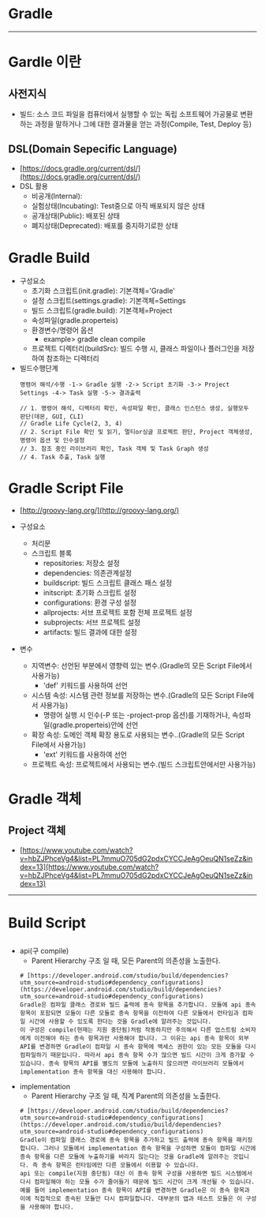 # Gradle

---


# Gardle 이란
## 사전지식
- 빌드: 소스 코드 파일을 컴퓨터에서 실행할 수 있는 독립 소프트웨어 가공물로 변환하는 과정을 말하거나 그에 대한 결과물을 얻는 과정(Compile, Test, Deploy 등)

## DSL(Domain Sepecific Language)
- [https://docs.gradle.org/current/dsl/](https://docs.gradle.org/current/dsl/)
- DSL 활용
  - 비공개(Internal): 
  - 실험상태(Incubating): Test중으로 아직 배포되지 않은 상태
  - 공개상태(Public): 배포된 상태
  - 폐지상태(Deprecated): 배포를 중지하기로한 상태

# Gradle Build
- 구성요소
  - 초기화 스크립트(init.gradle): 기본객체='Gradle'
  - 설정 스크립트(settings.gradle): 기본객체=Settings
  - 빌드 스크립트(gradle.build): 기본객체=Project
  - 속성파일(gradle.properteis)
  - 환경변수/명령어 옵션
    - example> gradle clean compile
  - 프로젝트 디렉터리(buildSrc): 빌드 수행 시, 클래스 파일이나 플러그인을 저장하여 참조하는 디렉터리
- 빌드수행단계
  ```
  명령어 해석/수행 -1-> Gradle 실행 -2-> Script 초기화 -3-> Project Settings -4-> Task 실행 -5-> 결과출력
  
  // 1. 명령어 해석, 디렉터리 확인, 속성파일 확인, 클래스 인스턴스 생성, 실행모두 판단(데몬, GUI, CLI)
  // Gradle Life Cycle(2, 3, 4)
  // 2. Script File 확인 및 읽기, 멀티or싱글 프로젝트 판단, Project 객체생성, 명령어 옵션 및 인수설정
  // 3. 참조 중인 라이브러리 확인, Task 객체 및 Task Graph 생성
  // 4. Task 추출, Task 실행
  ```

# Gradle Script File
- [http://groovy-lang.org/](http://groovy-lang.org/)
- 구성요소
  - 처리문
  - 스크립트 블록
    - repositories: 저장소 설정
    - dependencies: 의존관계설정
    - buildscript: 빌드 스크립트 클래스 패스 설정
    - initscript: 초기화 스크립트 설정
    - configurations: 환경 구성 설정
    - allprojects: 서브 프로젝트 포함 전체 프로젝트 설정
    - subprojects: 서브  프로젝트 설정
    - artifacts: 빌드 결과에 대한 설정
    
- 변수
  - 지역변수: 선언된 부분에서 영향력 있는 변수.(Gradle의 모든 Script File에서 사용가능)
    - 'def' 키워드를 사용하여 선언
  - 시스템 속성: 시스템 관련 정보를 저장하는 변수.(Gradle의 모든 Script File에서 사용가능)
    - 명령어 실행 시 인수(-P 또는 -project-prop 옵션)를 기재하거나, 속성파일(gradle.properteis)안에 선언
  - 확장 속성: 도메인 객체 확장 용도로 사용되는 변수..(Gradle의 모든 Script File에서 사용가능)
    - 'ext' 키워드를 사용하여 선언
  - 프로젝트 속성: 프로젝트에서 사용되는 변수.(빌드 스크립트안에서만 사용가능)
  
# Gradle 객체
## Project 객체
- [https://www.youtube.com/watch?v=hbZJPhceVg4&list=PL7mmuO705dG2pdxCYCCJeAgOeuQN1seZz&index=13](https://www.youtube.com/watch?v=hbZJPhceVg4&list=PL7mmuO705dG2pdxCYCCJeAgOeuQN1seZz&index=13)

---


# Build Script
## 
- api(구 compile)
  - Parent Hierarchy 구조 일 때, 모든 Parent의 의존성을 노출한다.
  ```
  # [https://developer.android.com/studio/build/dependencies?utm_source=android-studio#dependency_configurations](https://developer.android.com/studio/build/dependencies?utm_source=android-studio#dependency_configurations)
  Gradle은 컴파일 클래스 경로와 빌드 출력에 종속 항목을 추가합니다. 모듈에 api 종속 항목이 포함되면 모듈이 다른 모듈로 종속 항목을 이전하여 다른 모듈에서 런타임과 컴파일 시간에 사용할 수 있도록 한다는 것을 Gradle에 알려주는 것입니다.
  이 구성은 compile(현재는 지원 중단됨)처럼 작동하지만 주의해서 다른 업스트림 소비자에게 이전해야 하는 종속 항목과만 사용해야 합니다. 그 이유는 api 종속 항목이 외부 API를 변경하면 Gradle이 컴파일 시 종속 항목에 액세스 권한이 있는 모든 모듈을 다시 컴파일하기 때문입니다. 따라서 api 종속 항목 수가 많으면 빌드 시간이 크게 증가할 수 있습니다. 종속 항목의 API를 별도의 모듈에 노출하지 않으려면 라이브러리 모듈에서 implementation 종속 항목을 대신 사용해야 합니다.
  ```
- implementation
  - Parent Hierarchy 구조 일 때, 직계 Parent의 의존성을 노출한다.
  ```
  # [https://developer.android.com/studio/build/dependencies?utm_source=android-studio#dependency_configurations](https://developer.android.com/studio/build/dependencies?utm_source=android-studio#dependency_configurations)
  Gradle이 컴파일 클래스 경로에 종속 항목을 추가하고 빌드 출력에 종속 항목을 패키징합니다. 그러나 모듈에서 implementation 종속 항목을 구성하면 모듈이 컴파일 시간에 종속 항목을 다른 모듈에 누출하기를 바라지 않는다는 것을 Gradle에 알려주는 것입니다. 즉 종속 항목은 런타임에만 다른 모듈에서 이용할 수 있습니다.
  api 또는 compile(지원 중단됨) 대신 이 종속 항목 구성을 사용하면 빌드 시스템에서 다시 컴파일해야 하는 모듈 수가 줄어들기 때문에 빌드 시간이 크게 개선될 수 있습니다. 예를 들어 implementation 종속 항목이 API를 변경하면 Gradle은 이 종속 항목과 이에 직접적으로 종속된 모듈만 다시 컴파일합니다. 대부분의 앱과 테스트 모듈은 이 구성을 사용해야 합니다.
  ```
